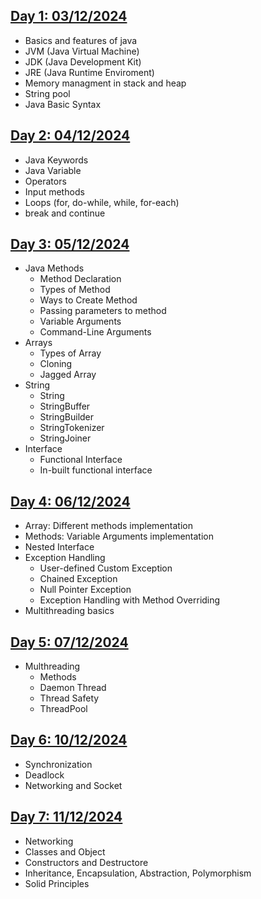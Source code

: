 ## [Day 1: 03/12/2024](https://github.com/wishtree-hshah/Java_Training/tree/main/Day1)

- Basics and features of java
- JVM (Java Virtual Machine)
- JDK (Java Development Kit)
- JRE (Java Runtime Enviroment)
- Memory managment in stack and heap
- String pool
- Java Basic Syntax

## [Day 2: 04/12/2024](https://github.com/wishtree-hshah/Java_Training/tree/main/Day2)
- Java Keywords
- Java Variable
- Operators
- Input methods
- Loops (for, do-while, while, for-each)
- break and continue

## [Day 3: 05/12/2024](https://github.com/wishtree-hshah/Java_Training/tree/main/Day3)
- Java Methods
  - Method Declaration
  - Types of Method
  - Ways to Create Method
  - Passing parameters to method
  - Variable Arguments
  - Command-Line Arguments
- Arrays
  - Types of Array
  - Cloning
  - Jagged Array
- String
  - String
  - StringBuffer
  - StringBuilder
  - StringTokenizer
  - StringJoiner
- Interface
  - Functional Interface
  - In-built functional interface

## [Day 4: 06/12/2024](https://github.com/wishtree-hshah/Java_Training/tree/main/Day4)
- Array: Different methods implementation
- Methods: Variable Arguments implementation
- Nested Interface
- Exception Handling
  - User-defined Custom Exception
  - Chained Exception
  - Null Pointer Exception
  - Exception Handling with Method Overriding
- Multithreading basics

## [Day 5: 07/12/2024](https://github.com/wishtree-hshah/Java_Training/tree/main/Day5)
- Multhreading
  - Methods
  - Daemon Thread
  - Thread Safety
  - ThreadPool

## [Day 6: 10/12/2024](https://github.com/wishtree-hshah/Java_Training/tree/main/Day6)
- Synchronization
- Deadlock
- Networking and Socket

## [Day 7: 11/12/2024](https://github.com/wishtree-hshah/Java_Training/tree/main/Day7)
- Networking
- Classes and Object
- Constructors and Destructore
- Inheritance, Encapsulation, Abstraction, Polymorphism
- Solid Principles